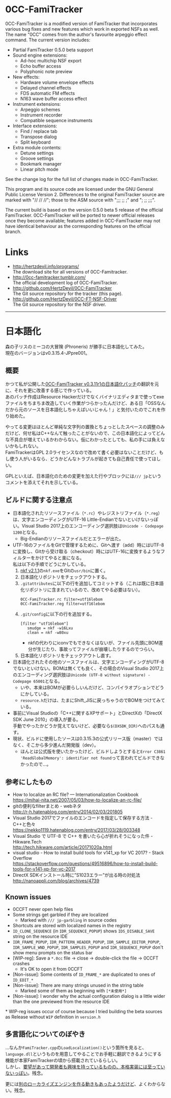 # 0CC-FamiTracker

0CC-FamiTracker is a modified version of FamiTracker that incorporates various bug fixes and new features which work in exported NSFs as well. The name "0CC" comes from the author's favourite arpeggio effect command. The current version includes:

- Partial FamiTracker 0.5.0 beta support
- Sound engine extensions:
   - Ad-hoc multichip NSF export
   - Echo buffer access
   - Polyphonic note preview
- New effects:
   - Hardware volume envelope effects
   - Delayed channel effects
   - FDS automatic FM effects
   - N163 wave buffer access effect
- Instrument extensions:
   - Arpeggio schemes
   - Instrument recorder
   - Compatible sequence instruments
- Interface extensions:
   - Find / replace tab
   - Transpose dialog
   - Split keyboard
- Extra module contents:
   - Detune settings
   - Groove settings
   - Bookmark manager
   - Linear pitch mode

See the change log for the full list of changes made in 0CC-FamiTracker.

This program and its source code are licensed under the GNU General Public License Version 2. Differences to the original FamiTracker source are marked with "// // //"; those to the ASM source with ";;; ;; ;" and "; ;; ;;;".

The current build is based on the version 0.5.0 beta 5 release of the official FamiTracker. 0CC-FamiTracker will be ported to newer official releases once they become available; features added in 0CC-FamiTracker may not have identical behaviour as the corresponding features on the official branch.

# Links

- http://hertzdevil.info/programs/  
  The download site for all versions of 0CC-Famitracker.
- http://0cc-famitracker.tumblr.com/  
  The official development log of 0CC-FamiTracker.
- http://github.com/HertzDevil/0CC-FamiTracker  
  The Git source repository for the tracker (this page).
- http://github.com/HertzDevil/0CC-FT-NSF-Driver  
  The Git source repository for the NSF driver.

---

# 日本語化

森の子リスのミーコの大冒険 (Phroneris) が勝手に日本語化してみた。  
現在のバージョンはv0.3.15.4-JPpre001。

## 概要

かつて私が公開した[0CC-FamiTracker v0.3.11r1の日本語化パッチ](http://phroneris.com/text/20150911.shtml "自サイトの配布ページ")の翻訳を元に、それを更に改善する感じで作っている。  
あのパッチ作成はResource Hackerだけでなくバイナリエディタまで使ってexeファイルをちまちま改造していく作業がつらかったんだけど、ある日「OSSなんだから元のソースを日本語化しちゃえばいいじゃん！」と気付いたのでこれを作り始めた。

やってる変更はほとんど単純な文字列の置換とちょっとしたスペースの調整のみだけど、何せ私はC++なんて触ったことがないので、この日本語化によってどんな不具合が増えているかわからない。仮にわかったとしても、私の手には負えないかもしれない。  
FamiTrackerはGPL 2.0ライセンスなので改めて書く必要はないことだけど、もし使う人がいるなら、どうかどんなトラブルが起きても自己責任で使ってほしい。

GPLといえば、日本語化のための変更を加えた行やブロックには`/// jp`というコメントを添えてそれを示している。

## ビルドに関する注意点

+ 日本語化されたリソースファイル（`*.rc`）やレジストリファイル（`*.reg`）は、文字エンコーディングがUTF-16 Little-Endianでないといけないっぽい。Visual Studio 2017上のエンコーディング選択肢は`Unicode - Codepage 1200`となる。
  - Big-Endianのリソースファイルだとエラーが出た。
+ UTF-16のファイルをGitで管理するために、Gitへ渡す（add）時にはUTF-8に変換し、Gitから受け取る（checkout）時にはUTF-16に変換するようなフィルターをかけてやると楽になる。  
  私は以下の手順でどうにかしている。
  1. [nkf v2.1.1](https://www.vector.co.jp/soft/win95/util/se295331.html "nkf v2.1.1 配布サイト")の`nkf.exe`をGitの`usr/bin`に置く。
  2. 日本語化リポジトリをチェックアウトする。
  3. `.gitattributes`に以下の行を追加してコミットする（これは既に日本語化リポジトリに含まれているので、改めてやる必要はない）。
     ```
	 0CC-FamiTracker.rc filter=utf16lebom
	 0CC-FamiTracker.reg filter=utf16lebom
	 ```
  4. `.git/config`に以下の行を追加する。
     ```
     [filter "utf16lebom"]
     	smudge = nkf -w16Lxu
     	clean = nkf -w80xu
     ```
	 - nkfの代わりにiconvでもできなくはないが、ファイル先頭にBOM差分が生じたり、事故ってファイルが崩壊したりするのでつらい。
  5. 日本語化リポジトリをチェックアウトし直す。
+ 日本語化されたその他のソースファイルは、文字エンコーディングがUTF-8でないといけない。BOMは無くても良く、その場合のVisual Studio 2017上のエンコーディング選択肢は`Unicode (UTF-8 without signature) - Codepage 65001`となる。
  - いや、本来はBOMが必要らしいんだけど、コンパイラオプションでどうにかしている。
  - `resource.h`だけは、たまにShift_JISに戻っちゃうのでBOMをつけてみている。
+ 事前にVisual Studioの「C++に関するXPサポート」とDirectXの「DirectX SDK June 2010」の導入が要る。  
  手動でやったかどうか覚えてないけど、必要なら`$(DXSDK_DIR)`へのパスも通す。
+ 現状、ビルドに使用したソースは0.3.15.3の公式リリース版（master）ではなく、そこから多少進んだ開発版（dev）。
  - ほんとは公式版を使いたかったけど、ビルドしようとすると`Error C3861 'ReadGlobalMemory': identifier not found`って言われてビルドできなかったので…。

## 参考にしたもの

+ How to localize an RC file? — Internationalization Cookbook  
  https://mihai-nita.net/2007/05/03/how-to-localize-an-rc-file/
+ gitの便利なfilterまとめ - webネタ  
  http://r-h.hatenablog.com/entry/2014/02/03/201805
+ Visual Studio 2017でファイルのエンコードを指定して保存する方法 - C++と色々  
  https://nekko1119.hatenablog.com/entry/2017/03/28/003348
+ Visual Studio で UTF-8 で C++ を書いたら心が折れそうになった件 - Hikware.Tech  
  http://tech.hikware.com/article/20171020a.html
+ visual studio - How to install build tools for v141_xp for VC 2017? - Stack Overflow  
  https://stackoverflow.com/questions/49516896/how-to-install-build-tools-for-v141-xp-for-vc-2017
+ DirectX SDKインストール時に”S1023エラー”が出る時の対処法  
  http://nanoappli.com/blog/archives/4739

## Known issues

+ 0CCFT never open help files
+ Some strings get garbled if they are localized
  - Marked with `/// jp-garbling` in source codes
+ Shortcuts are stored with localized names in the registry
+ `ID_CLONE_SEQUENCE` (in `IDR_SEQUENCE_POPUP`) shows `IDS_DISABLE_SAVE` string on the resource IDE
+ `IDR_FRAME_POPUP`, `IDR_PATTERN_HEADER_POPUP`, `IDR_SAMPLE_EDITOR_POPUP`, `IDR_SAMPLE_WND_POPUP`, `IDR_SAMPLES_POPUP` and `IDR_SEQUENCE_POPUP` don't show menu prompts on the status bar
+ [WIP-reg]: Save a `*.0cc` file -> close -> double-click the file -> 0CCFT crashes
  - It's OK to open it from 0CCFT
+ [Non-issue]: Some contents of `ID_FRAME_*` are duplicated to ones of `ID_EDIT_*`
+ [Non-issue]: There are many strings unused in the string table
  - Marked some of them as beginning with `[*未使用*]`
+ [Non-issue]: I wonder why the actual configuration dialog is a little wider than the one previewed from the resource IDE

\* WIP-reg issues occur of course because I tried building the beta sources as Release without `WIP` definition in `version.h`

## 多言語化についてのぼやき

…なんか`FamiTracker.cpp`の`LoadLocalization()`という箇所を見ると、`language.dll`というものを用意してやることでお手軽に翻訳できるようにする機能が本家FamiTrackerの頃から搭載されているらしい。  
しかし、[要望があって開発者も興味を持っているものの、本格実装には至っていないっぽい](http://forums.famitracker.com/viewtopic.php?t=380 "FamiTracker公式フォーラムのトピック")。残念。

更には[別のローカライズエンジンを作る動きもあったようだけど](http://forums.famitracker.com/viewtopic.php?p=9456 "FamiTracker公式フォーラムのトピック")、よくわからない。残念。


